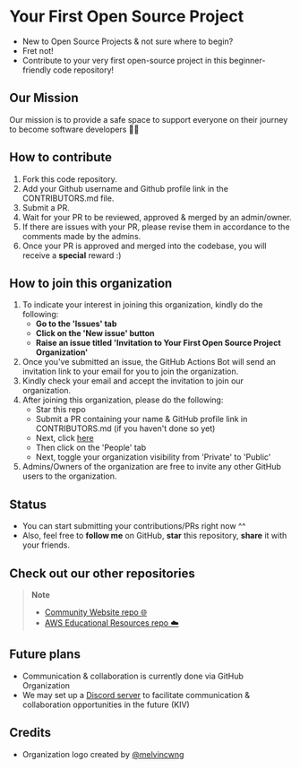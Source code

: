 # Your First Open Source Project

- New to Open Source Projects & not sure where to begin?
- Fret not!
- Contribute to your very first open-source project in this beginner-friendly code repository!

## Our Mission

Our mission is to provide a safe space to support everyone on their journey to become software developers 👨‍💻

## How to contribute

1. Fork this code repository.
2. Add your Github username and Github profile link in the CONTRIBUTORS.md file.
3. Submit a PR.
4. Wait for your PR to be reviewed, approved & merged by an admin/owner.
5. If there are issues with your PR, please revise them in accordance to the comments made by the admins.
6. Once your PR is approved and merged into the codebase, you will receive a **special** reward :)

## How to join this organization

1. To indicate your interest in joining this organization, kindly do the following:
   - **Go to the 'Issues' tab**
   - **Click on the 'New issue' button**
   - **Raise an issue titled 'Invitation to Your First Open Source Project Organization'**
2. Once you've submitted an issue, the GitHub Actions Bot will send an invitation link to your email for you to join the organization.
3. Kindly check your email and accept the invitation to join our organization.
4. After joining this organization, please do the following:
   - Star this repo
   - Submit a PR containing your name & GitHub profile link in CONTRIBUTORS.md (if you haven't done so yet)
   - Next, click [here](https://github.com/Your-First-Open-Source-Project)
   - Then click on the 'People' tab
   - Next, toggle your organization visibility from 'Private' to 'Public'
5. Admins/Owners of the organization are free to invite any other GitHub users to the organization.

## Status

- You can start submitting your contributions/PRs right now ^^
- Also, feel free to **follow me** on GitHub, **star** this repository, **share** it with your friends.

## Check out our other repositories

> **Note**
>
> - [Community Website repo 🌐](https://github.com/Your-First-Open-Source-Project/main-website)
> - [AWS Educational Resources repo ☁️](https://github.com/Your-First-Open-Source-Project/aws-resources)

## Future plans

- Communication & collaboration is currently done via GitHub Organization
- We may set up a [Discord server](https://discord.com/) to facilitate communication & collaboration opportunities in the future (KIV)

## Credits

- Organization logo created by [@melvincwng](https://github.com/melvincwng)
